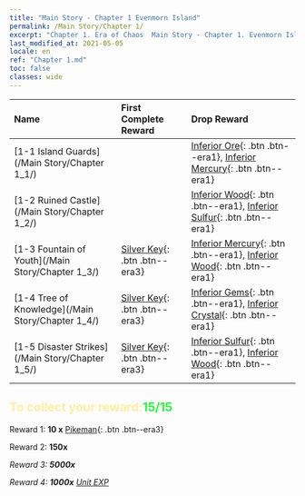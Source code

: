 ```yaml
---
title: "Main Story - Chapter 1 Evenmorn Island"
permalink: /Main Story/Chapter 1/
excerpt: "Chapter 1. Era of Chaos  Main Story - Chapter 1. Evenmorn Island"
last_modified_at: 2021-05-05
locale: en
ref: "Chapter 1.md"
toc: false
classes: wide
---
```


  | Name |  First Complete Reward | Drop Reward |
  |:------------|:------------|:------------| 
  | [1-1 Island Guards](/Main Story/Chapter 1_1/) |  | [Inferior Ore](/Items/mat_1/){: .btn .btn--era1}, [Inferior Mercury](/Items/mat_2/){: .btn .btn--era1} |
  | [1-2 Ruined Castle](/Main Story/Chapter 1_2/) |  | [Inferior Wood](/Items/mat_1/){: .btn .btn--era1}, [Inferior Sulfur](/Items/mat_3/){: .btn .btn--era1} |
  | [1-3 Fountain of Youth](/Main Story/Chapter 1_3/) | [Silver Key](/Items/con_693/){: .btn .btn--era3} | [Inferior Mercury](/Items/mat_2/){: .btn .btn--era1}, [Inferior Wood](/Items/mat_1/){: .btn .btn--era1} |
  | [1-4 Tree of Knowledge](/Main Story/Chapter 1_4/) | [Silver Key](/Items/con_693/){: .btn .btn--era3} | [Inferior Gems](/Items/mat_4/){: .btn .btn--era1}, [Inferior Crystal](/Items/mat_5/){: .btn .btn--era1} |
  | [1-5 Disaster Strikes](/Main Story/Chapter 1_5/) | [Silver Key](/Items/con_693/){: .btn .btn--era3} | [Inferior Sulfur](/Items/mat_3/){: .btn .btn--era1}, [Inferior Wood](/Items/mat_1/){: .btn .btn--era1} |


## <span style="color: #ffeea0">To collect your reward:</span><span style="color: #27f73a">15/15</span>

 Reward 1: **10 x** [Pikeman](/Items/unt_190/){: .btn .btn--era3}

 Reward 2:  **150x** <i class="fas fa-gem"/>

 Reward 3:  **5000x** <i class="fas fa-coins"/>

 Reward 4:  **1000x** [Unit EXP](/Items/con_902/)

